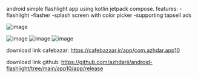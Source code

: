 android simple flashlight app using kotlin jetpack compose.
features:
-flashlight
-flasher
-splash screen with color picker
-supporting tapsell ads





![image](https://github.com/user-attachments/assets/33ed66e0-e49d-4f63-869d-119701da61be)





![image](https://github.com/user-attachments/assets/01ad558d-d2ab-42bc-ac0b-456fefafbc34)    ![image](https://github.com/user-attachments/assets/297589a4-39e6-4691-ac2f-d987c5c708e3)    ![image](https://github.com/user-attachments/assets/1ecc59b9-d393-4579-8646-0f3250803bfd)








download link cafebazar: https://cafebazaar.ir/app/com.azhdar.app10

download link github: https://github.com/azhdarii/android-flashlight/tree/main/app10/app/release

